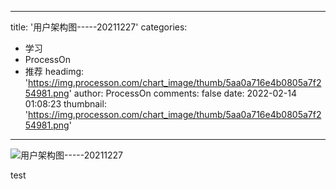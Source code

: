 
---
title: '用户架构图-----20211227'
categories: 
 - 学习
 - ProcessOn
 - 推荐
headimg: 'https://img.processon.com/chart_image/thumb/5aa0a716e4b0805a7f254981.png'
author: ProcessOn
comments: false
date: 2022-02-14 01:08:23
thumbnail: 'https://img.processon.com/chart_image/thumb/5aa0a716e4b0805a7f254981.png'
---

<div>   
<img class="thumb" alt="用户架构图-----20211227" src="https://img.processon.com/chart_image/thumb/5aa0a716e4b0805a7f254981.png" referrerpolicy="no-referrer">
<p>test</p>  
</div>
            